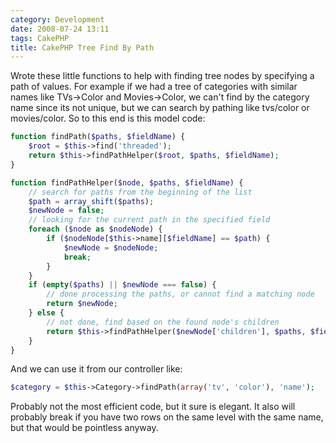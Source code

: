 ```yaml
---
category: Development
date: 2008-07-24 13:11
tags: CakePHP
title: CakePHP Tree Find By Path
---
```


Wrote these little functions to help with finding tree nodes by
specifying a path of values. For example if we had a tree of categories
with similar names like TVs-&gt;Color and Movies-&gt;Color, we can't
find by the category name since its not unique, but we can search by
pathing like tvs/color or movies/color. So to this end is this model
code:

```php
function findPath($paths, $fieldName) {
    $root = $this->find('threaded');
    return $this->findPathHelper($root, $paths, $fieldName);
}

function findPathHelper($node, $paths, $fieldName) {
    // search for paths from the beginning of the list
    $path = array_shift($paths);
    $newNode = false;
    // looking for the current path in the specified field
    foreach ($node as $nodeNode) {
        if ($nodeNode[$this->name][$fieldName] == $path) {
            $newNode = $nodeNode;
            break;
        }
    }
    if (empty($paths) || $newNode === false) {
        // done processing the paths, or cannot find a matching node
        return $newNode;
    } else {
        // not done, find based on the found node's children
        return $this->findPathHelper($newNode['children'], $paths, $fieldName);
    }
}
```

And we can use it from our controller like:

```php
$category = $this->Category->findPath(array('tv', 'color'), 'name');
```

Probably not the most efficient code, but it sure is elegant. It also
will probably break if you have two rows on the same level with the same
name, but that would be pointless anyway.
